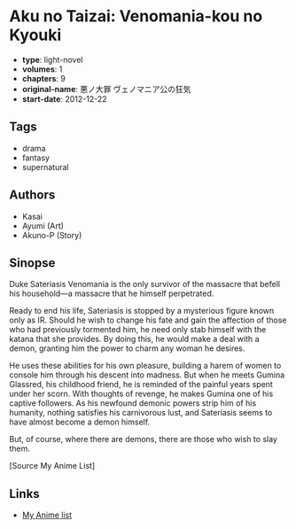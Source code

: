 # Aku no Taizai: Venomania-kou no Kyouki

-   **type**: light-novel
-   **volumes**: 1
-   **chapters**: 9
-   **original-name**: 悪ノ大罪 ヴェノマニア公の狂気
-   **start-date**: 2012-12-22

## Tags

-   drama
-   fantasy
-   supernatural

## Authors

-   Kasai
-   Ayumi (Art)
-   Akuno-P (Story)

## Sinopse

Duke Sateriasis Venomania is the only survivor of the massacre that befell his household—a massacre that he himself perpetrated.

Ready to end his life, Sateriasis is stopped by a mysterious figure known only as IR. Should he wish to change his fate and gain the affection of those who had previously tormented him, he need only stab himself with the katana that she provides. By doing this, he would make a deal with a demon, granting him the power to charm any woman he desires.

He uses these abilities for his own pleasure, building a harem of women to console him through his descent into madness. But when he meets Gumina Glassred, his childhood friend, he is reminded of the painful years spent under her scorn. With thoughts of revenge, he makes Gumina one of his captive followers. As his newfound demonic powers strip him of his humanity, nothing satisfies his carnivorous lust, and Sateriasis seems to have almost become a demon himself.

But, of course, where there are demons, there are those who wish to slay them.

[Source My Anime List]

## Links

-   [My Anime list](https://myanimelist.net/manga/61877/Aku_no_Taizai__Venomania-kou_no_Kyouki)

